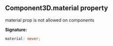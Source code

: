 
## Component3D.material property

material prop is not allowed on components

**Signature:**

```typescript
material: never;
```
